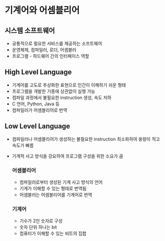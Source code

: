 # 기계어와 어셈블리어



## 시스템 소프트웨어

- 공통적으로 필요한 서비스를 제공하는 소프트웨어
- 운영체제, 컴파일러, 로더, 어셈블러
- 프로그램 - 하드웨어 간의 인터페이스 역할



## High Level Language

- 기계어를 고도로 추상화한 표현으로 인간이 이해하기 쉬운 형태
- 프로그램을 개발한 기종에 상관없이 실행 가능
- 컴파일 과정에서 불필요한 instruction 생성, 속도 저하
- C 언어, Python, Java 등
- 컴파일러가 어셈블리어로 번역



## Low Level Language

- 컴파일러나 어셈블리어가 생성하는 불필요한 instruction 최소화하여 용량이 적고 속도가 빠름

- 기계적 사고 방식을 강요하여 프로그램 구성을 위한 소요가 큼

  

  ### 어셈블리어

  - 컴파일러로부터 생성된 기계 사고 방식의 언어
  - 기계가 이해할 수 있는 형태로 번역됨
  - 어셈블러는 어셈블리어를 기계어로 번역

  ### 기계어

  - 기수가 2인 숫자로 구성
  - 숫자 단위 하나는 bit
  - 컴퓨터가 이해할 수 있는 비트의 집합


